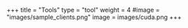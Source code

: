 +++
title = "Tools"
type = "tool"
weight = 4
#image = "images/sample_clients.png"
image = images/cuda.png
+++

